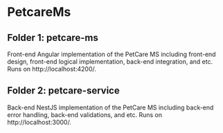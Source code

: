 # PetcareMs

## Folder 1: petcare-ms

Front-end Angular implementation of the PetCare MS including front-end design, front-end logical implementation, back-end integration, and etc. Runs on http://localhost:4200/.

## Folder 2: petcare-service

Back-end NestJS implementation of the PetCare MS including back-end error handling, back-end validations, and etc. Runs on http://localhost:3000/.



